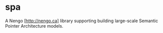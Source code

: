 spa
===

A Nengo [http://nengo.ca] library supporting building large-scale
Semantic Pointer Architecture models.
